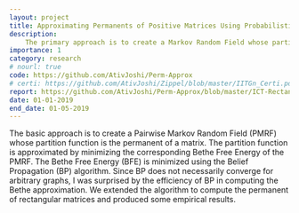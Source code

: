 ```yaml
---
layout: project
title: Approximating Permanents of Positive Matrices Using Probabilistic Graphical Models
description:
    The primary approach is to create a Markov Random Field whose partition function is the permanent of a square matrix. Then use Belief Propagation to compute Bethe Free Energy which approximates the permanent. We then try to generalize the algorithm to compute permanent of rectangular matrices. This internship at CMI was a part of my bachelor’s thesis.
importance: 1
category: research
# nourl: true
code: https://github.com/AtivJoshi/Perm-Approx
# certi: https://github.com/AtivJoshi/Zippel/blob/master/IITGn_Certi.pdf
report: https://github.com/AtivJoshi/Perm-Approx/blob/master/ICT-Rectangular_Matrix_Permanent_Approximation.pdf
date: 01-01-2019
end_date: 01-05-2019
---
```

The basic approach is to create a Pairwise Markov Random Field (PMRF) whose partition function is the permanent of a matrix. The partition function is approximated by minimizing the corresponding Bethe Free Energy of the PMRF. The Bethe Free Energy (BFE) is minimized using the Belief Propagation (BP) algorithm. Since BP does not necessarily converge for arbitrary graphs, I was surprised by the efficiency of BP in computing the Bethe approximation. We extended the algorithm to compute the permanent of rectangular matrices and produced some empirical results.